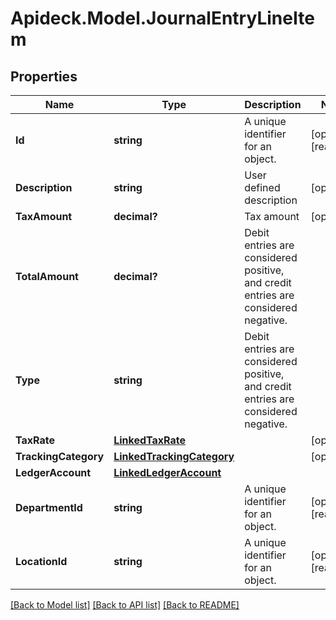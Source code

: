 # Apideck.Model.JournalEntryLineItem

## Properties

Name | Type | Description | Notes
------------ | ------------- | ------------- | -------------
**Id** | **string** | A unique identifier for an object. | [optional] [readonly] 
**Description** | **string** | User defined description | [optional] 
**TaxAmount** | **decimal?** | Tax amount | [optional] 
**TotalAmount** | **decimal?** | Debit entries are considered positive, and credit entries are considered negative. | 
**Type** | **string** | Debit entries are considered positive, and credit entries are considered negative. | 
**TaxRate** | [**LinkedTaxRate**](LinkedTaxRate.md) |  | [optional] 
**TrackingCategory** | [**LinkedTrackingCategory**](LinkedTrackingCategory.md) |  | [optional] 
**LedgerAccount** | [**LinkedLedgerAccount**](LinkedLedgerAccount.md) |  | 
**DepartmentId** | **string** | A unique identifier for an object. | [optional] [readonly] 
**LocationId** | **string** | A unique identifier for an object. | [optional] [readonly] 

[[Back to Model list]](../README.md#documentation-for-models) [[Back to API list]](../README.md#documentation-for-api-endpoints) [[Back to README]](../README.md)

